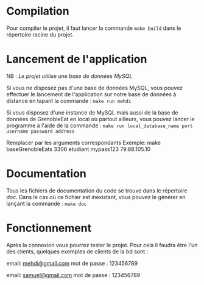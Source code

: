 # Compilation

Pour compiler le projet, il faut lancer la commande `make build` dans le répertoire racine
du projet.


# Lancement de l'application

NB : *Le projet utilise une base de données MySQL*

Si vous ne disposez pas d'une base de données MySQL, vous pouvez effectuer le lancement
de l'application sur notre base de données à distance en tapant la commande :
`make run mehdi`
 
Si vous disposez d'une instance de MySQL mais aussi de la base de données de GrenobleEat en 
local où partout ailleurs, vous pouvez lancer le programme à l'aide de la commande :
`make run local_database_name port username password address`

Remplacer par les arguments correspondants
Exemple:
make baseGrenobleEats 3306 etudiant mypass123 79.88.105.10

# Documentation

Tous les fichiers de documentation du code se trouve dans le répertoire *doc*.
Dans le cas où ce fichier est inexistant, vous pouvez le générer en lançant la commande :
`make doc`

# Fonctionnement

Après la connexion vous pourrez tester le projet.
Pour cela il faudra être l'un des clients, quelques exemples de clients de la bd sont :
  
email: mehdi@gmail.com
mot de passe : 123456789
 
email: samuel@gmail.com
mot de passe : 123456789

